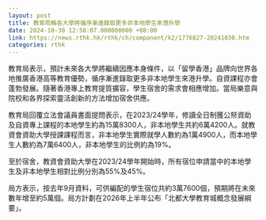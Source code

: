```yaml
---
layout: post
title: 教育局稱各大學將循序漸進錄取更多非本地學生來港升學
date: 2024-10-30 12:58:07.000000000 +08:00
link: https://news.rthk.hk/rthk/ch/component/k2/1776827-20241030.htm
categories: rthk
---
```


教育局表示，預計未來各大學將繼續因應本身條件，以「留學香港」品牌向世界各地推廣香港高等教育優勢，循序漸進錄取更多非本地學生來港升學。自資課程亦會蓬勃發展。隨著香港專上教育提質擴容，學生宿舍的需求會相應增加。當局樂意與院校和各界探索靈活創新的方法增加宿舍供應。

教育局回覆立法會議員書面提問表示，在2023/24學年，修讀全日制獲公帑資助及自資專上課程的本地學生約為15萬8300人，非本地學生共約6萬4200人。就教資會資助大學授課課程而言，非本地學生實際就學人數約為1萬4900人，而本地學生人數約為7萬6400人，非本地學生的比例約為19%。

至於宿舍，教資會資助大學在2023/24學年開始時，所有宿位申請當中的本地學生及非本地學生相對比例分別為55%及45%。

局方表示，按去年9月資料，可供編配的學生宿位共約3萬7600個，預期將在未來數年增至約5萬個。局方計劃在2026年上半年公布「北都大學教育城概念發展綱要」。
